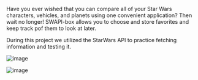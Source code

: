 Have you ever wished that you can compare all of your Star Wars characters, vehicles, and planets using one convenient application?  Then wait no longer!  SWAPI-box allows you to choose and store favorites and   keep track pof them to look at later.

During this project we utilized the StarWars API to practice fetching information and testing it.

![image](https://user-images.githubusercontent.com/32372197/40019154-a3683b7e-577b-11e8-8818-4d634e794941.png)


![image](https://user-images.githubusercontent.com/32372197/40019085-7396f8d6-577b-11e8-9ddf-0fc851f1bc52.png)
